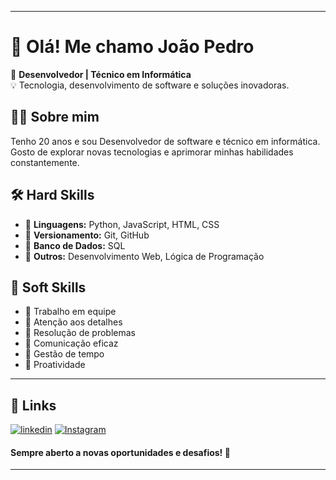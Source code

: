 
---

# 👋 Olá! Me chamo João Pedro  

🎯 **Desenvolvedor | Técnico em Informática**  
💡 Tecnologia, desenvolvimento de software e soluções inovadoras.  

## 🐱‍👤 Sobre mim  
Tenho 20 anos e sou Desenvolvedor de software  e técnico em informática. Gosto de explorar novas tecnologias e aprimorar minhas habilidades constantemente.  

## 🛠️ Hard Skills  
- 🔸 **Linguagens:** Python, JavaScript, HTML, CSS  
- 🔹 **Versionamento:** Git, GitHub  
- 🔸 **Banco de Dados:** SQL  
- 🔹 **Outros:** Desenvolvimento Web, Lógica de Programação  

## 🎯 Soft Skills
- 🔸 Trabalho em equipe
- 🔹 Atenção aos detalhes
- 🔸 Resolução de problemas
- 🔹 Comunicação eficaz
- 🔸 Gestão de tempo
- 🔹 Proatividade

---
 

## 🔗 Links
[![linkedin](https://img.shields.io/badge/linkedin-0A66C2?style=for-the-badge&logo=linkedin&logoColor=white)](https://www.linkedin.com/in/joaooapolinario/)
[![Instagram](https://img.shields.io/badge/instagram-1DA1F2?style=for-the-badge&logo=twitter&logoColor=white)](https://www.instagram.com/joaoo.apolinario)

 

#### Sempre aberto a novas oportunidades e desafios! 💬  

---
